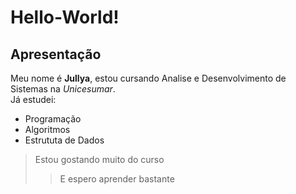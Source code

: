# Hello-World!
## Apresentação  
  
  Meu nome é  **Jullya**,  estou cursando Analise e Desenvolvimento de Sistemas na *Unicesumar*.  
  Já estudei:  
  - Programação  
  - Algoritmos  
  - Estrututa de Dados  
  
  > Estou gostando muito do curso  
  >> E espero aprender bastante
